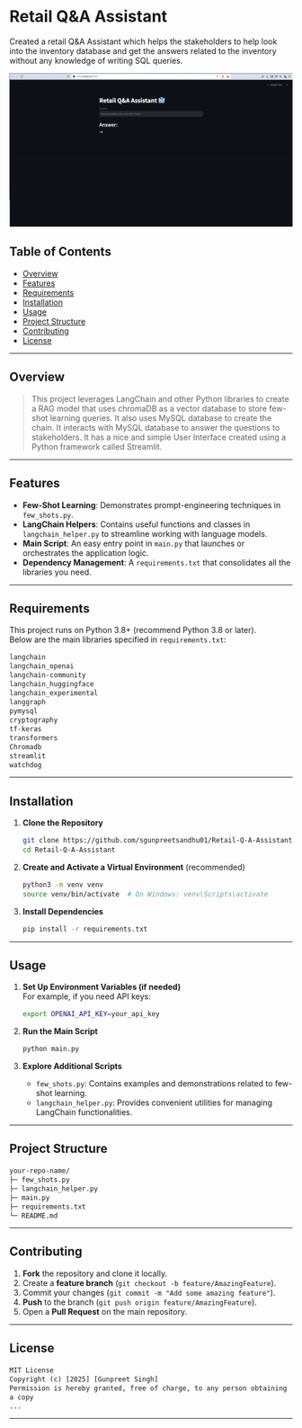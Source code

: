 # Retail Q&A Assistant

Created a retail Q&A Assistant which helps the stakeholders to help look into the inventory database and get the answers related to the inventory without any knowledge of writing SQL queries.

![Project Banner](sampleimage.png)

## Table of Contents

- [Overview](#overview)
- [Features](#features)
- [Requirements](#requirements)
- [Installation](#installation)
- [Usage](#usage)
- [Project Structure](#project-structure)
- [Contributing](#contributing)
- [License](#license)

---

## Overview



> This project leverages LangChain and other Python libraries to create a RAG model that uses chromaDB as a vector database to store few-shot learning queries. It also uses MySQL database to create the chain. It interacts with MySQL database to answer the questions to stakeholders. It has a nice and simple User Interface created using a Python framework called Streamlit.

---

## Features

- **Few-Shot Learning**: Demonstrates prompt-engineering techniques in `few_shots.py`.
- **LangChain Helpers**: Contains useful functions and classes in `langchain_helper.py` to streamline working with language models.
- **Main Script**: An easy entry point in `main.py` that launches or orchestrates the application logic.
- **Dependency Management**: A `requirements.txt` that consolidates all the libraries you need.

---

## Requirements

This project runs on Python 3.8+ (recommend Python 3.8 or later).  
Below are the main libraries specified in `requirements.txt`:

```
langchain
langchain_openai
langchain-community
langchain_huggingface
langchain_experimental
langgraph
pymysql
cryptography
tf-keras
transformers
Chromadb
streamlit
watchdog
```

---

## Installation

1. **Clone the Repository**  
   ```bash
   git clone https://github.com/sgunpreetsandhu01/Retail-Q-A-Assistant.git
   cd Retail-Q-A-Assistant
   ```

2. **Create and Activate a Virtual Environment** (recommended)  
   ```bash
   python3 -m venv venv
   source venv/bin/activate  # On Windows: venv\Scripts\activate
   ```

3. **Install Dependencies**  
   ```bash
   pip install -r requirements.txt
   ```

---

## Usage

1. **Set Up Environment Variables (if needed)**  
   For example, if you need API keys:
   ```bash
   export OPENAI_API_KEY=your_api_key
   ```

2. **Run the Main Script**  
   ```bash
   python main.py
   ```

3. **Explore Additional Scripts**  
   - `few_shots.py`: Contains examples and demonstrations related to few-shot learning.
   - `langchain_helper.py`: Provides convenient utilities for managing LangChain functionalities.

---

## Project Structure

```
your-repo-name/
├─ few_shots.py
├─ langchain_helper.py
├─ main.py
├─ requirements.txt
└─ README.md
```

---

## Contributing

1. **Fork** the repository and clone it locally.  
2. Create a **feature branch** (`git checkout -b feature/AmazingFeature`).  
3. Commit your changes (`git commit -m "Add some amazing feature"`).  
4. **Push** to the branch (`git push origin feature/AmazingFeature`).  
5. Open a **Pull Request** on the main repository.  

---

## License

```
MIT License
Copyright (c) [2025] [Gunpreet Singh]
Permission is hereby granted, free of charge, to any person obtaining a copy
...
```

---
